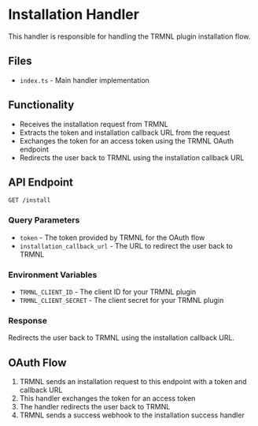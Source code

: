 # Installation Handler

This handler is responsible for handling the TRMNL plugin installation flow.

## Files

- `index.ts` - Main handler implementation

## Functionality

- Receives the installation request from TRMNL
- Extracts the token and installation callback URL from the request
- Exchanges the token for an access token using the TRMNL OAuth endpoint
- Redirects the user back to TRMNL using the installation callback URL

## API Endpoint

`GET /install`

### Query Parameters

- `token` - The token provided by TRMNL for the OAuth flow
- `installation_callback_url` - The URL to redirect the user back to TRMNL

### Environment Variables

- `TRMNL_CLIENT_ID` - The client ID for your TRMNL plugin
- `TRMNL_CLIENT_SECRET` - The client secret for your TRMNL plugin

### Response

Redirects the user back to TRMNL using the installation callback URL.

## OAuth Flow

1. TRMNL sends an installation request to this endpoint with a token and callback URL
2. This handler exchanges the token for an access token
3. The handler redirects the user back to TRMNL
4. TRMNL sends a success webhook to the installation success handler
